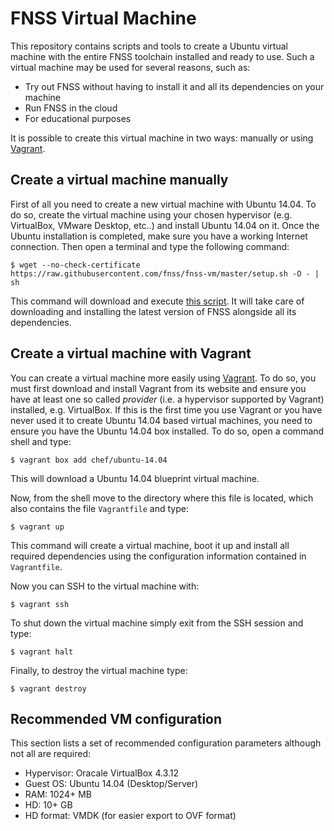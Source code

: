 # FNSS Virtual Machine

This repository contains scripts and tools to create a Ubuntu virtual machine with the entire FNSS toolchain installed and ready to use.
Such a virtual machine may be used for several reasons, such as:

 * Try out FNSS without having to install it and all its dependencies on your machine
 * Run FNSS in the cloud
 * For educational purposes

It is possible to create this virtual machine in two ways: manually or using [Vagrant](http://www.vagrantup.com).

## Create a virtual machine manually
First of all you need to create a new virtual machine with Ubuntu 14.04. To do so, create the virtual machine using your chosen hypervisor (e.g. VirtualBox, VMware Desktop, etc..) and install Ubuntu 14.04 on it.
Once the Ubuntu installation is completed, make sure you have a working Internet connection.
Then open a terminal and type the following command:

    $ wget --no-check-certificate https://raw.githubusercontent.com/fnss/fnss-vm/master/setup.sh -O - | sh

This command will download and execute [this script](https://github.com/fnss/fnss-vm/blob/master/setup.sh).
It will take care of downloading and installing the latest version of FNSS alongside all its dependencies.

## Create a virtual machine with Vagrant
You can create a virtual machine more easily using [Vagrant](http://www.vagrantup.com). To do so, you must first download and install Vagrant from its website and ensure you have at least one so called *provider* (i.e. a hypervisor supported by Vagrant) installed, e.g. VirtualBox.
If this is the first time you use Vagrant or you have never used it to create Ubuntu 14.04 based virtual machines, you need to ensure you have the Ubuntu 14.04 box installed. To do so, open a command shell and type:

    $ vagrant box add chef/ubuntu-14.04

This will download a Ubuntu 14.04 blueprint virtual machine.

Now, from the shell move to the directory where this file is located, which also contains the file `Vagrantfile` and type:

    $ vagrant up

This command will create a virtual machine, boot it up and install all required dependencies using the configuration information contained in `Vagrantfile`.

Now you can SSH to the virtual machine with:

    $ vagrant ssh

To shut down the virtual machine simply exit from the SSH session and type:

    $ vagrant halt

Finally, to destroy the virtual machine type:

    $ vagrant destroy

## Recommended VM configuration
This section lists a set of recommended configuration parameters although not all are required:
 * Hypervisor: Oracale VirtualBox 4.3.12
 * Guest OS: Ubuntu 14.04 (Desktop/Server)
 * RAM: 1024+ MB
 * HD: 10+ GB
 * HD format: VMDK (for easier export to OVF format)
